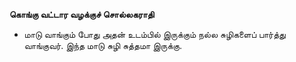 **கொங்கு வட்டார வழக்குச் சொல்லகராதி**
- மாடு வாங்கும் போது அதன் உடம்பில் இருக்கும் நல்ல சுழிகளைப் பார்த்து வாங்குவர். இந்த மாடு சுழி சுத்தமா இருக்கு.

